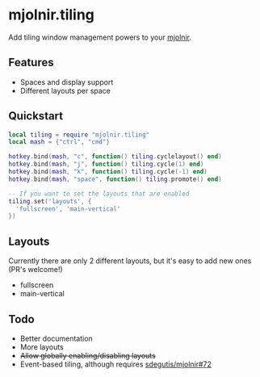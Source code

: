 # mjolnir.tiling

Add tiling window management powers to your [mjolnir][mjolnir].

## Features

* Spaces and display support
* Different layouts per space

## Quickstart

```lua
local tiling = require "mjolnir.tiling"
local mash = {"ctrl", "cmd"}

hotkey.bind(mash, "c", function() tiling.cyclelayout() end)
hotkey.bind(mash, "j", function() tiling.cycle(1) end)
hotkey.bind(mash, "k", function() tiling.cycle(-1) end)
hotkey.bind(mash, "space", function() tiling.promote() end)

-- If you want to set the layouts that are enabled
tiling.set('layouts', {
  'fullscreen', 'main-vertical'
})
```

## Layouts

Currently there are only 2 different layouts, but it's easy to add new ones (PR's welcome!)

* fullscreen
* main-vertical

## Todo

* Better documentation
* More layouts
* ~~Allow globally enabling/disabling layouts~~
* Event-based tiling, although requires [sdegutis/mjolnir#72][72]

[mjolnir]: https://github.com/sdegutis/mjolnir
[72]: https://github.com/sdegutis/mjolnir/issues/72
